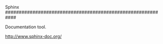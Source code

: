 Sphinx
############################################################

Documentation tool.

http://www.sphinx-doc.org/
